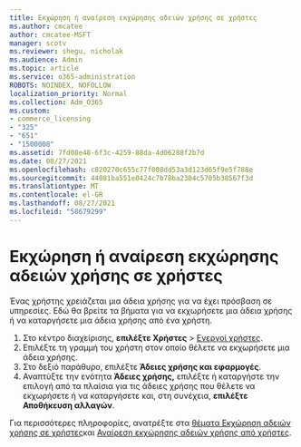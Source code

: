 ```yaml
---
title: Εκχώρηση ή αναίρεση εκχώρησης αδειών χρήσης σε χρήστες
ms.author: cmcatee
author: cmcatee-MSFT
manager: scotv
ms.reviewer: shegu, nicholak
ms.audience: Admin
ms.topic: article
ms.service: o365-administration
ROBOTS: NOINDEX, NOFOLLOW
localization_priority: Normal
ms.collection: Adm_O365
ms.custom:
- commerce_licensing
- "325"
- "651"
- "1500008"
ms.assetid: 7fd08e48-6f3c-4259-88da-4d06288f2b7d
ms.date: 08/27/2021
ms.openlocfilehash: c820270c655c77f008dd53a3d123d65f9e5f788e
ms.sourcegitcommit: 44081ba551e0424c7b78ba2304c5705b38567f3d
ms.translationtype: MT
ms.contentlocale: el-GR
ms.lasthandoff: 08/27/2021
ms.locfileid: "58679299"
---
```

# <a name="assign-or-unassign-licenses-to-users"></a>Εκχώρηση ή αναίρεση εκχώρησης αδειών χρήσης σε χρήστες

Ένας χρήστης χρειάζεται μια άδεια χρήσης για να έχει πρόσβαση σε υπηρεσίες. Εδώ θα βρείτε τα βήματα για να εκχωρήσετε μια άδεια χρήσης ή να καταργήσετε μια άδεια χρήσης από ένα χρήστη.
  
1. Στο κέντρο διαχείρισης, **επιλέξτε Χρήστες** \> [Ενεργοί χρήστες](https://go.microsoft.com/fwlink/p/?linkid=834822).
2. Επιλέξτε τη γραμμή του χρήστη στον οποίο θέλετε να εκχωρήσετε μια άδεια χρήσης.
3. Στο δεξιό παράθυρο, επιλέξτε **Άδειες χρήσης και εφαρμογές**.
4. Αναπτύξτε την ενότητα **Άδειες χρήσης,** επιλέξτε ή καταργήστε την επιλογή από τα πλαίσια για τις άδειες χρήσης που θέλετε να εκχωρήσετε ή να καταργήσετε και, στη συνέχεια, **επιλέξτε Αποθήκευση αλλαγών**.

Για περισσότερες πληροφορίες, ανατρέξτε στα [θέματα Εκχώρηση αδειών χρήσης σε χρήστες](https://docs.microsoft.com/microsoft-365/admin/manage/assign-licenses-to-users)και [Αναίρεση εκχώρησης αδειών χρήσης από χρήστες](https://docs.microsoft.com/microsoft-365/admin/manage/remove-licenses-from-users).